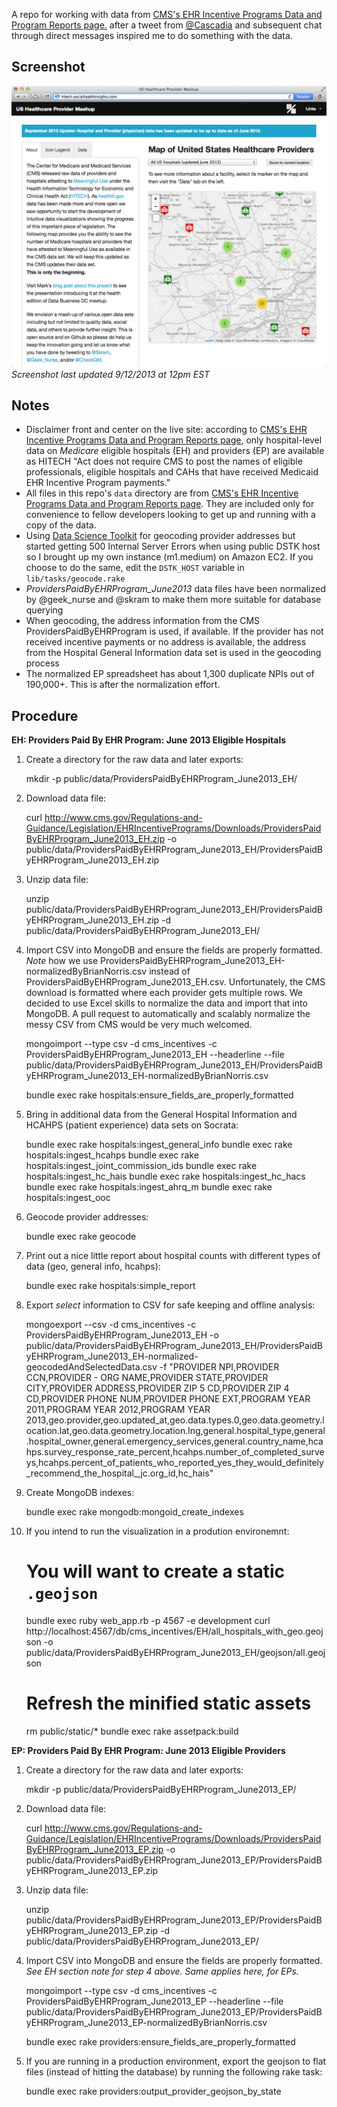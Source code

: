 A repo for working with data from [CMS's EHR Incentive Programs Data and Program Reports page.](http://www.cms.gov/Regulations-and-Guidance/Legislation/EHRIncentivePrograms/DataAndReports.html) after a tweet from [@Cascadia](https://twitter.com/cascadia/status/307973508833615873) and subsequent chat through direct messages inspired me to do something with the data.

Screenshot
----------
![Screenshot](public/screenshots/US_Healthcare_Provider_Mashup-2.png "Screenshot")
*Screenshot last updated 9/12/2013 at 12pm EST*

Notes
-----
* Disclaimer front and center on the live site: according to [CMS's EHR Incentive Programs Data and Program Reports page](http://www.cms.gov/Regulations-and-Guidance/Legislation/EHRIncentivePrograms/DataAndReports.html), only hospital-level data on _Medicare_ eligible hospitals (EH) and providers (EP) are available as HITECH "Act does not require CMS to post the names of eligible professionals, eligible hospitals and CAHs that have received Medicaid EHR Incentive Program payments."
* All files in this repo's `data` directory are from [CMS's EHR Incentive Programs Data and Program Reports page](http://www.cms.gov/Regulations-and-Guidance/Legislation/EHRIncentivePrograms/DataAndReports.html). They are included only for convenience to fellow developers looking to get up and running with a copy of the data.
* Using [Data Science Toolkit](http://www.datasciencetoolkit.org/) for geocoding provider addresses but started getting 500 Internal Server Errors when using public DSTK host so I brought up my own instance (m1.medium) on Amazon EC2. If you choose to do the same, edit the `DSTK_HOST` variable in `lib/tasks/geocode.rake`
* *ProvidersPaidByEHRProgram_June2013* data files have been normalized by @geek_nurse and @skram to make them more suitable for database querying
* When geocoding, the address information from the CMS ProvidersPaidByEHRProgram is used, if available. If the provider has not received incentive payments or no address is available, the address from the Hospital General Information data set is used in the geocoding process
* The normalized EP spreadsheet has about 1,300 duplicate NPIs out of 190,000+. This is after the normalization effort.

Procedure
---------
**EH: Providers Paid By EHR Program: June 2013 Eligible Hospitals**
  
  1. Create a directory for the raw data and later exports:
  
        mkdir -p public/data/ProvidersPaidByEHRProgram_June2013_EH/

  2. Download data file:

        curl http://www.cms.gov/Regulations-and-Guidance/Legislation/EHRIncentivePrograms/Downloads/ProvidersPaidByEHRProgram_June2013_EH.zip -o public/data/ProvidersPaidByEHRProgram_June2013_EH/ProvidersPaidByEHRProgram_June2013_EH.zip

  3. Unzip data file:

        unzip public/data/ProvidersPaidByEHRProgram_June2013_EH/ProvidersPaidByEHRProgram_June2013_EH.zip -d public/data/ProvidersPaidByEHRProgram_June2013_EH/

  4. Import CSV into MongoDB and ensure the fields are properly formatted. _Note_ how we use ProvidersPaidByEHRProgram_June2013_EH-normalizedByBrianNorris.csv instead of ProvidersPaidByEHRProgram_June2013_EH.csv. Unfortunately, the CMS download is formatted where each provider gets multiple rows. We decided to use Excel skills to normalize the data and import that into MongoDB. A pull request to automatically and scalably normalize the messy CSV from CMS would be very much welcomed.    

        mongoimport --type csv -d cms_incentives -c ProvidersPaidByEHRProgram_June2013_EH --headerline --file public/data/ProvidersPaidByEHRProgram_June2013_EH/ProvidersPaidByEHRProgram_June2013_EH-normalizedByBrianNorris.csv

        bundle exec rake hospitals:ensure_fields_are_properly_formatted



  5. Bring in additional data from the General Hospital Information and HCAHPS (patient experience) data sets on Socrata:

        bundle exec rake hospitals:ingest_general_info
        bundle exec rake hospitals:ingest_hcahps
        bundle exec rake hospitals:ingest_joint_commission_ids
        bundle exec rake hospitals:ingest_hc_hais
        bundle exec rake hospitals:ingest_hc_hacs
        bundle exec rake hospitals:ingest_ahrq_m
        bundle exec rake hospitals:ingest_ooc

  6. Geocode provider addresses:

        bundle exec rake geocode

  7. Print out a nice little report about hospital counts with different types of data (geo, general info, hcahps):

        bundle exec rake hospitals:simple_report

  8. Export _select_ information to CSV for safe keeping and offline analysis: 

        mongoexport --csv -d cms_incentives -c ProvidersPaidByEHRProgram_June2013_EH -o public/data/ProvidersPaidByEHRProgram_June2013_EH/ProvidersPaidByEHRProgram_June2013_EH-normalized-geocodedAndSelectedData.csv -f "PROVIDER NPI,PROVIDER CCN,PROVIDER - ORG NAME,PROVIDER STATE,PROVIDER CITY,PROVIDER  ADDRESS,PROVIDER ZIP 5 CD,PROVIDER ZIP 4 CD,PROVIDER PHONE NUM,PROVIDER PHONE EXT,PROGRAM YEAR 2011,PROGRAM YEAR 2012,PROGRAM YEAR 2013,geo.provider,geo.updated_at,geo.data.types.0,geo.data.geometry.location.lat,geo.data.geometry.location.lng,general.hospital_type,general.hospital_owner,general.emergency_services,general.country_name,hcahps.survey_response_rate_percent,hcahps.number_of_completed_surveys,hcahps.percent_of_patients_who_reported_yes_they_would_definitely_recommend_the_hospital_,jc.org_id,hc_hais"
      
  9. Create MongoDB indexes:

        bundle exec rake mongodb:mongoid_create_indexes

  10. If you intend to run the visualization in a prodution environemnt: 

        # You will want to create a static `.geojson` 
        bundle exec ruby web_app.rb -p 4567 -e development
        curl http://localhost:4567/db/cms_incentives/EH/all_hospitals_with_geo.geojson -o public/data/ProvidersPaidByEHRProgram_June2013_EH/geojson/all.geojson

        # Refresh the minified static assets
        rm public/static/*
        bundle exec rake assetpack:build

**EP: Providers Paid By EHR Program: June 2013 Eligible Providers**
  
  1. Create a directory for the raw data and later exports:
  
        mkdir -p public/data/ProvidersPaidByEHRProgram_June2013_EP/

  2. Download data file:


        curl http://www.cms.gov/Regulations-and-Guidance/Legislation/EHRIncentivePrograms/Downloads/ProvidersPaidByEHRProgram_June2013_EP.zip -o public/data/ProvidersPaidByEHRProgram_June2013_EP/ProvidersPaidByEHRProgram_June2013_EP.zip

  3. Unzip data file:

        unzip public/data/ProvidersPaidByEHRProgram_June2013_EP/ProvidersPaidByEHRProgram_June2013_EP.zip -d public/data/ProvidersPaidByEHRProgram_June2013_EP/

  4. Import CSV into MongoDB and ensure the fields are properly formatted. _See EH section note for step 4 above. Same applies here, for EPs._    

        mongoimport --type csv -d cms_incentives -c ProvidersPaidByEHRProgram_June2013_EP --headerline --file public/data/ProvidersPaidByEHRProgram_June2013_EP/ProvidersPaidByEHRProgram_June2013_EP-normalizedByBrianNorris.csv

        bundle exec rake providers:ensure_fields_are_properly_formatted

  5. If you are running in a production environment, export the geojson to flat files (instead of hitting the database) by running the following rake task:

        bundle exec rake providers:output_provider_geojson_by_state
